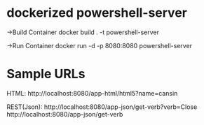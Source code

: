 # dockerized powershell-server

->Build Container
docker build . -t powershell-server

->Run Container
docker run -d -p 8080:8080 powershell-server

# Sample URLs 

HTML:
http://localhost:8080/app-html/html5?name=cansin

REST(Json):
http://localhost:8080/app-json/get-verb?verb=Close
http://localhost:8080/app-json/get-verb
